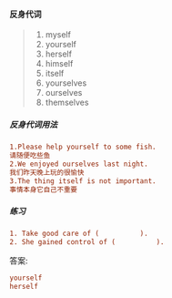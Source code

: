 #### 反身代词

> 1. myself
> 2. yourself
> 3. herself
> 4. himself
> 5. itself
> 6. yourselves
> 7. ourselves
> 8. themselves

##### 反身代词用法

```ini
1.Please help yourself to some fish.
请随便吃些鱼
2.We enjoyed ourselves last night.
我们昨天晚上玩的很愉快
3.The thing itself is not important.
事情本身它自己不重要
```

##### 练习

```ini
1. Take good care of (			).
2. She gained control of (			).
```

答案:

```ini
yourself
herself 
```

